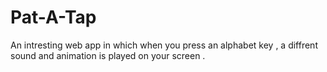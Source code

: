 # Pat-A-Tap
An intresting web app in which when you press an alphabet key , a diffrent sound and animation is played on your screen .
